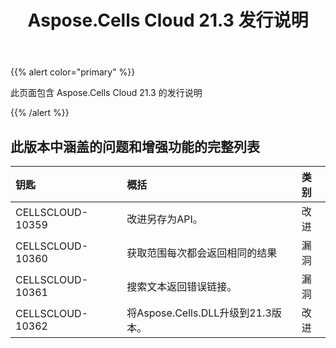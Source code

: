 ﻿---
title: Aspose.Cells Cloud 21.3 发行说明
second_title: Aspose.Cells Cloud Documen
type: docs
url: /zh/aspose-cells-cloud-21-3-release-notes/
description: Aspose.Cells Cloud 支持Excel 创建、转换、合并、拆分、保护、内部对象操作等
weight: 70
---
{{% alert color="primary" %}} 

此页面包含 Aspose.Cells Cloud 21.3 的发行说明

{{% /alert %}} 
## **此版本中涵盖的问题和增强功能的完整列表**

|**钥匙**|**概括**|**类别**|
|:- |:- |:- |
|CELLSCLOUD-10359 |改进另存为API。|改进|
|CELLSCLOUD-10360 |获取范围每次都会返回相同的结果|漏洞|
|CELLSCLOUD-10361 |搜索文本返回错误链接。|漏洞|
|CELLSCLOUD-10362 |将Aspose.Cells.DLL升级到21.3版本。|改进|
